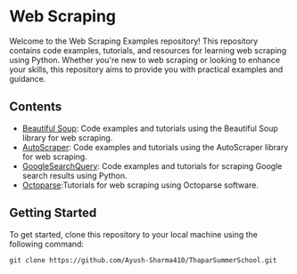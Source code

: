 # Web Scraping

Welcome to the Web Scraping Examples repository! This repository contains code examples, tutorials, and resources for learning web scraping using Python. Whether you're new to web scraping or looking to enhance your skills, this repository aims to provide you with practical examples and guidance.

## Contents

- [Beautiful Soup](BeautifulSoup.ipynb): Code examples and tutorials using the Beautiful Soup library for web scraping.
- [AutoScraper](AutoScraper.ipynb): Code examples and tutorials using the AutoScraper library for web scraping.
- [GoogleSearchQuery](google_search_query/): Code examples and tutorials for scraping Google search results using Python.
- [Octoparse](octoparse/):Tutorials for web scraping using Octoparse software.

## Getting Started

To get started, clone this repository to your local machine using the following command:

```shell
git clone https://github.com/Ayush-Sharma410/ThaparSummerSchool.git

